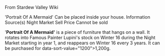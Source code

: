 From Stardew Valley Wiki

'Portrait Of A Mermaid' Can be placed inside your house. Information Source(s) Night Market Sell Price Cannot be sold

'**Portrait Of A Mermaid'** is a piece of furniture that hangs on a wall. It rotates into Famous Painter Lupini's stock on Winter 16 during the Night Market starting in year 1, and reappears on Winter 16 every 3 years. It can be purchased for data-sort-value="1200"&gt;1,200g.